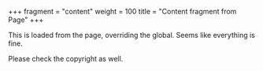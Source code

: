 +++
fragment = "content"
weight = 100
title = "Content fragment from Page"
+++

This is loaded from the page, overriding the global. Seems like everything is fine.

Please check the copyright as well.
